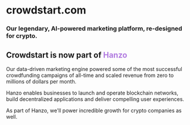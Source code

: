 # crowdstart.com

### Our legendary, AI-powered marketing platform, re-designed for crypto.

## Crowdstart is now part of <a href="https://hanzo.ai" style="color: #b17be0; text-decoration:none">Hanzo</a>

Our data-driven marketing engine powered some of the most successful
crowdfunding campaigns of all-time and scaled revenue from zero to
millions of dollars per month.

Hanzo enables businesses to launch and operate blockchain networks,
build decentralized applications and deliver compelling user
experiences.

As part of Hanzo, we'll power incredible growth for crypto companies
as well.
